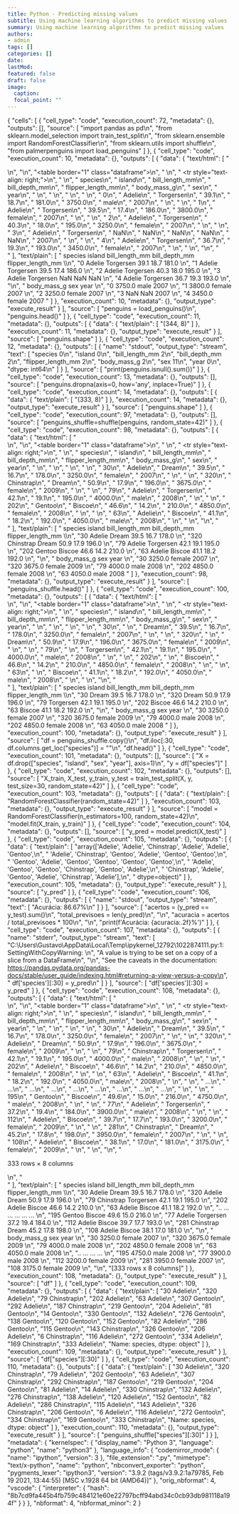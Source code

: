 ```yaml
---
title: Python - Predicting missing values
subtitle: Using machine learning algorithms to predict missing values
summary: Using machine learning algorithms to predict missing values
authors:
- admin
tags: []
categories: []
date: 
lastMod: 
featured: false
draft: false
image:
  caption:
  focal_point: ""
---
```



{
 "cells": [
  {
   "cell_type": "code",
   "execution_count": 72,
   "metadata": {},
   "outputs": [],
   "source": [
    "import pandas as pd\n",
    "from sklearn.model_selection import train_test_split\n",
    "from sklearn.ensemble import RandomForestClassifier\n",
    "from sklearn.utils import shuffle\n",
    "from palmerpenguins import load_penguins"
   ]
  },
  {
   "cell_type": "code",
   "execution_count": 10,
   "metadata": {},
   "outputs": [
    {
     "data": {
      "text/html": [
       "<div>\n",
       "<style scoped>\n",
       "    .dataframe tbody tr th:only-of-type {\n",
       "        vertical-align: middle;\n",
       "    }\n",
       "\n",
       "    .dataframe tbody tr th {\n",
       "        vertical-align: top;\n",
       "    }\n",
       "\n",
       "    .dataframe thead th {\n",
       "        text-align: right;\n",
       "    }\n",
       "</style>\n",
       "<table border=\"1\" class=\"dataframe\">\n",
       "  <thead>\n",
       "    <tr style=\"text-align: right;\">\n",
       "      <th></th>\n",
       "      <th>species</th>\n",
       "      <th>island</th>\n",
       "      <th>bill_length_mm</th>\n",
       "      <th>bill_depth_mm</th>\n",
       "      <th>flipper_length_mm</th>\n",
       "      <th>body_mass_g</th>\n",
       "      <th>sex</th>\n",
       "      <th>year</th>\n",
       "    </tr>\n",
       "  </thead>\n",
       "  <tbody>\n",
       "    <tr>\n",
       "      <th>0</th>\n",
       "      <td>Adelie</td>\n",
       "      <td>Torgersen</td>\n",
       "      <td>39.1</td>\n",
       "      <td>18.7</td>\n",
       "      <td>181.0</td>\n",
       "      <td>3750.0</td>\n",
       "      <td>male</td>\n",
       "      <td>2007</td>\n",
       "    </tr>\n",
       "    <tr>\n",
       "      <th>1</th>\n",
       "      <td>Adelie</td>\n",
       "      <td>Torgersen</td>\n",
       "      <td>39.5</td>\n",
       "      <td>17.4</td>\n",
       "      <td>186.0</td>\n",
       "      <td>3800.0</td>\n",
       "      <td>female</td>\n",
       "      <td>2007</td>\n",
       "    </tr>\n",
       "    <tr>\n",
       "      <th>2</th>\n",
       "      <td>Adelie</td>\n",
       "      <td>Torgersen</td>\n",
       "      <td>40.3</td>\n",
       "      <td>18.0</td>\n",
       "      <td>195.0</td>\n",
       "      <td>3250.0</td>\n",
       "      <td>female</td>\n",
       "      <td>2007</td>\n",
       "    </tr>\n",
       "    <tr>\n",
       "      <th>3</th>\n",
       "      <td>Adelie</td>\n",
       "      <td>Torgersen</td>\n",
       "      <td>NaN</td>\n",
       "      <td>NaN</td>\n",
       "      <td>NaN</td>\n",
       "      <td>NaN</td>\n",
       "      <td>NaN</td>\n",
       "      <td>2007</td>\n",
       "    </tr>\n",
       "    <tr>\n",
       "      <th>4</th>\n",
       "      <td>Adelie</td>\n",
       "      <td>Torgersen</td>\n",
       "      <td>36.7</td>\n",
       "      <td>19.3</td>\n",
       "      <td>193.0</td>\n",
       "      <td>3450.0</td>\n",
       "      <td>female</td>\n",
       "      <td>2007</td>\n",
       "    </tr>\n",
       "  </tbody>\n",
       "</table>\n",
       "</div>"
      ],
      "text/plain": [
       "  species     island  bill_length_mm  bill_depth_mm  flipper_length_mm  \\\n",
       "0  Adelie  Torgersen            39.1           18.7              181.0   \n",
       "1  Adelie  Torgersen            39.5           17.4              186.0   \n",
       "2  Adelie  Torgersen            40.3           18.0              195.0   \n",
       "3  Adelie  Torgersen             NaN            NaN                NaN   \n",
       "4  Adelie  Torgersen            36.7           19.3              193.0   \n",
       "\n",
       "   body_mass_g     sex  year  \n",
       "0       3750.0    male  2007  \n",
       "1       3800.0  female  2007  \n",
       "2       3250.0  female  2007  \n",
       "3          NaN     NaN  2007  \n",
       "4       3450.0  female  2007  "
      ]
     },
     "execution_count": 10,
     "metadata": {},
     "output_type": "execute_result"
    }
   ],
   "source": [
    "penguins = load_penguins()\n",
    "penguins.head()"
   ]
  },
  {
   "cell_type": "code",
   "execution_count": 11,
   "metadata": {},
   "outputs": [
    {
     "data": {
      "text/plain": [
       "(344, 8)"
      ]
     },
     "execution_count": 11,
     "metadata": {},
     "output_type": "execute_result"
    }
   ],
   "source": [
    "penguins.shape"
   ]
  },
  {
   "cell_type": "code",
   "execution_count": 12,
   "metadata": {},
   "outputs": [
    {
     "name": "stdout",
     "output_type": "stream",
     "text": [
      "species               0\n",
      "island                0\n",
      "bill_length_mm        2\n",
      "bill_depth_mm         2\n",
      "flipper_length_mm     2\n",
      "body_mass_g           2\n",
      "sex                  11\n",
      "year                  0\n",
      "dtype: int64\n"
     ]
    }
   ],
   "source": [
    "print(penguins.isnull().sum())"
   ]
  },
  {
   "cell_type": "code",
   "execution_count": 13,
   "metadata": {},
   "outputs": [],
   "source": [
    "penguins.dropna(axis=0, how='any', inplace=True)"
   ]
  },
  {
   "cell_type": "code",
   "execution_count": 14,
   "metadata": {},
   "outputs": [
    {
     "data": {
      "text/plain": [
       "(333, 8)"
      ]
     },
     "execution_count": 14,
     "metadata": {},
     "output_type": "execute_result"
    }
   ],
   "source": [
    "penguins.shape"
   ]
  },
  {
   "cell_type": "code",
   "execution_count": 97,
   "metadata": {},
   "outputs": [],
   "source": [
    "penguins_shuffle=shuffle(penguins, random_state=42)"
   ]
  },
  {
   "cell_type": "code",
   "execution_count": 98,
   "metadata": {},
   "outputs": [
    {
     "data": {
      "text/html": [
       "<div>\n",
       "<style scoped>\n",
       "    .dataframe tbody tr th:only-of-type {\n",
       "        vertical-align: middle;\n",
       "    }\n",
       "\n",
       "    .dataframe tbody tr th {\n",
       "        vertical-align: top;\n",
       "    }\n",
       "\n",
       "    .dataframe thead th {\n",
       "        text-align: right;\n",
       "    }\n",
       "</style>\n",
       "<table border=\"1\" class=\"dataframe\">\n",
       "  <thead>\n",
       "    <tr style=\"text-align: right;\">\n",
       "      <th></th>\n",
       "      <th>species</th>\n",
       "      <th>island</th>\n",
       "      <th>bill_length_mm</th>\n",
       "      <th>bill_depth_mm</th>\n",
       "      <th>flipper_length_mm</th>\n",
       "      <th>body_mass_g</th>\n",
       "      <th>sex</th>\n",
       "      <th>year</th>\n",
       "    </tr>\n",
       "  </thead>\n",
       "  <tbody>\n",
       "    <tr>\n",
       "      <th>30</th>\n",
       "      <td>Adelie</td>\n",
       "      <td>Dream</td>\n",
       "      <td>39.5</td>\n",
       "      <td>16.7</td>\n",
       "      <td>178.0</td>\n",
       "      <td>3250.0</td>\n",
       "      <td>female</td>\n",
       "      <td>2007</td>\n",
       "    </tr>\n",
       "    <tr>\n",
       "      <th>320</th>\n",
       "      <td>Chinstrap</td>\n",
       "      <td>Dream</td>\n",
       "      <td>50.9</td>\n",
       "      <td>17.9</td>\n",
       "      <td>196.0</td>\n",
       "      <td>3675.0</td>\n",
       "      <td>female</td>\n",
       "      <td>2009</td>\n",
       "    </tr>\n",
       "    <tr>\n",
       "      <th>79</th>\n",
       "      <td>Adelie</td>\n",
       "      <td>Torgersen</td>\n",
       "      <td>42.1</td>\n",
       "      <td>19.1</td>\n",
       "      <td>195.0</td>\n",
       "      <td>4000.0</td>\n",
       "      <td>male</td>\n",
       "      <td>2008</td>\n",
       "    </tr>\n",
       "    <tr>\n",
       "      <th>202</th>\n",
       "      <td>Gentoo</td>\n",
       "      <td>Biscoe</td>\n",
       "      <td>46.6</td>\n",
       "      <td>14.2</td>\n",
       "      <td>210.0</td>\n",
       "      <td>4850.0</td>\n",
       "      <td>female</td>\n",
       "      <td>2008</td>\n",
       "    </tr>\n",
       "    <tr>\n",
       "      <th>63</th>\n",
       "      <td>Adelie</td>\n",
       "      <td>Biscoe</td>\n",
       "      <td>41.1</td>\n",
       "      <td>18.2</td>\n",
       "      <td>192.0</td>\n",
       "      <td>4050.0</td>\n",
       "      <td>male</td>\n",
       "      <td>2008</td>\n",
       "    </tr>\n",
       "  </tbody>\n",
       "</table>\n",
       "</div>"
      ],
      "text/plain": [
       "       species     island  bill_length_mm  bill_depth_mm  flipper_length_mm  \\\n",
       "30      Adelie      Dream            39.5           16.7              178.0   \n",
       "320  Chinstrap      Dream            50.9           17.9              196.0   \n",
       "79      Adelie  Torgersen            42.1           19.1              195.0   \n",
       "202     Gentoo     Biscoe            46.6           14.2              210.0   \n",
       "63      Adelie     Biscoe            41.1           18.2              192.0   \n",
       "\n",
       "     body_mass_g     sex  year  \n",
       "30        3250.0  female  2007  \n",
       "320       3675.0  female  2009  \n",
       "79        4000.0    male  2008  \n",
       "202       4850.0  female  2008  \n",
       "63        4050.0    male  2008  "
      ]
     },
     "execution_count": 98,
     "metadata": {},
     "output_type": "execute_result"
    }
   ],
   "source": [
    "penguins_shuffle.head()"
   ]
  },
  {
   "cell_type": "code",
   "execution_count": 100,
   "metadata": {},
   "outputs": [
    {
     "data": {
      "text/html": [
       "<div>\n",
       "<style scoped>\n",
       "    .dataframe tbody tr th:only-of-type {\n",
       "        vertical-align: middle;\n",
       "    }\n",
       "\n",
       "    .dataframe tbody tr th {\n",
       "        vertical-align: top;\n",
       "    }\n",
       "\n",
       "    .dataframe thead th {\n",
       "        text-align: right;\n",
       "    }\n",
       "</style>\n",
       "<table border=\"1\" class=\"dataframe\">\n",
       "  <thead>\n",
       "    <tr style=\"text-align: right;\">\n",
       "      <th></th>\n",
       "      <th>species</th>\n",
       "      <th>island</th>\n",
       "      <th>bill_length_mm</th>\n",
       "      <th>bill_depth_mm</th>\n",
       "      <th>flipper_length_mm</th>\n",
       "      <th>body_mass_g</th>\n",
       "      <th>sex</th>\n",
       "      <th>year</th>\n",
       "    </tr>\n",
       "  </thead>\n",
       "  <tbody>\n",
       "    <tr>\n",
       "      <th>30</th>\n",
       "      <td></td>\n",
       "      <td>Dream</td>\n",
       "      <td>39.5</td>\n",
       "      <td>16.7</td>\n",
       "      <td>178.0</td>\n",
       "      <td>3250.0</td>\n",
       "      <td>female</td>\n",
       "      <td>2007</td>\n",
       "    </tr>\n",
       "    <tr>\n",
       "      <th>320</th>\n",
       "      <td></td>\n",
       "      <td>Dream</td>\n",
       "      <td>50.9</td>\n",
       "      <td>17.9</td>\n",
       "      <td>196.0</td>\n",
       "      <td>3675.0</td>\n",
       "      <td>female</td>\n",
       "      <td>2009</td>\n",
       "    </tr>\n",
       "    <tr>\n",
       "      <th>79</th>\n",
       "      <td></td>\n",
       "      <td>Torgersen</td>\n",
       "      <td>42.1</td>\n",
       "      <td>19.1</td>\n",
       "      <td>195.0</td>\n",
       "      <td>4000.0</td>\n",
       "      <td>male</td>\n",
       "      <td>2008</td>\n",
       "    </tr>\n",
       "    <tr>\n",
       "      <th>202</th>\n",
       "      <td></td>\n",
       "      <td>Biscoe</td>\n",
       "      <td>46.6</td>\n",
       "      <td>14.2</td>\n",
       "      <td>210.0</td>\n",
       "      <td>4850.0</td>\n",
       "      <td>female</td>\n",
       "      <td>2008</td>\n",
       "    </tr>\n",
       "    <tr>\n",
       "      <th>63</th>\n",
       "      <td></td>\n",
       "      <td>Biscoe</td>\n",
       "      <td>41.1</td>\n",
       "      <td>18.2</td>\n",
       "      <td>192.0</td>\n",
       "      <td>4050.0</td>\n",
       "      <td>male</td>\n",
       "      <td>2008</td>\n",
       "    </tr>\n",
       "  </tbody>\n",
       "</table>\n",
       "</div>"
      ],
      "text/plain": [
       "    species     island  bill_length_mm  bill_depth_mm  flipper_length_mm  \\\n",
       "30               Dream            39.5           16.7              178.0   \n",
       "320              Dream            50.9           17.9              196.0   \n",
       "79           Torgersen            42.1           19.1              195.0   \n",
       "202             Biscoe            46.6           14.2              210.0   \n",
       "63              Biscoe            41.1           18.2              192.0   \n",
       "\n",
       "     body_mass_g     sex  year  \n",
       "30        3250.0  female  2007  \n",
       "320       3675.0  female  2009  \n",
       "79        4000.0    male  2008  \n",
       "202       4850.0  female  2008  \n",
       "63        4050.0    male  2008  "
      ]
     },
     "execution_count": 100,
     "metadata": {},
     "output_type": "execute_result"
    }
   ],
   "source": [
    "df = penguins_shuffle.copy()\n",
    "df.iloc[:30, df.columns.get_loc(\"species\")] = \"\"\n",
    "df.head()"
   ]
  },
  {
   "cell_type": "code",
   "execution_count": 101,
   "metadata": {},
   "outputs": [],
   "source": [
    "X = df.drop([\"species\", \"island\", \"sex\", \"year\"], axis=1)\n",
    "y = df[\"species\"]"
   ]
  },
  {
   "cell_type": "code",
   "execution_count": 102,
   "metadata": {},
   "outputs": [],
   "source": [
    "X_train, X_test, y_train, y_test = train_test_split(X, y, test_size=30, random_state=42)"
   ]
  },
  {
   "cell_type": "code",
   "execution_count": 103,
   "metadata": {},
   "outputs": [
    {
     "data": {
      "text/plain": [
       "RandomForestClassifier(random_state=42)"
      ]
     },
     "execution_count": 103,
     "metadata": {},
     "output_type": "execute_result"
    }
   ],
   "source": [
    "model = RandomForestClassifier(n_estimators=100, random_state=42)\n",
    "model.fit(X_train, y_train)"
   ]
  },
  {
   "cell_type": "code",
   "execution_count": 104,
   "metadata": {},
   "outputs": [],
   "source": [
    "y_pred = model.predict(X_test)"
   ]
  },
  {
   "cell_type": "code",
   "execution_count": 105,
   "metadata": {},
   "outputs": [
    {
     "data": {
      "text/plain": [
       "array(['Adelie', 'Adelie', 'Chinstrap', 'Adelie', 'Adelie', 'Gentoo',\n",
       "       'Adelie', 'Chinstrap', 'Gentoo', 'Adelie', 'Gentoo', 'Gentoo',\n",
       "       'Gentoo', 'Adelie', 'Gentoo', 'Gentoo', 'Gentoo', 'Gentoo',\n",
       "       'Adelie', 'Gentoo', 'Gentoo', 'Chinstrap', 'Gentoo', 'Adelie',\n",
       "       'Chinstrap', 'Adelie', 'Gentoo', 'Adelie', 'Chinstrap', 'Adelie'],\n",
       "      dtype=object)"
      ]
     },
     "execution_count": 105,
     "metadata": {},
     "output_type": "execute_result"
    }
   ],
   "source": [
    "y_pred"
   ]
  },
  {
   "cell_type": "code",
   "execution_count": 106,
   "metadata": {},
   "outputs": [
    {
     "name": "stdout",
     "output_type": "stream",
     "text": [
      "Acurácia: 86.67%\n"
     ]
    }
   ],
   "source": [
    "acertos = (y_pred == y_test).sum()\n",
    "total_previsoes = len(y_pred)\n",
    "\n",
    "acuracia = acertos / total_previsoes * 100\n",
    "\n",
    "print(f'Acurácia: {acuracia:.2f}%')"
   ]
  },
  {
   "cell_type": "code",
   "execution_count": 107,
   "metadata": {},
   "outputs": [
    {
     "name": "stderr",
     "output_type": "stream",
     "text": [
      "C:\\Users\\Gustavo\\AppData\\Local\\Temp\\ipykernel_12792\\1022874111.py:1: SettingWithCopyWarning: \n",
      "A value is trying to be set on a copy of a slice from a DataFrame\n",
      "\n",
      "See the caveats in the documentation: https://pandas.pydata.org/pandas-docs/stable/user_guide/indexing.html#returning-a-view-versus-a-copy\n",
      "  df['species'][:30] = y_pred\n"
     ]
    }
   ],
   "source": [
    "df['species'][:30] = y_pred"
   ]
  },
  {
   "cell_type": "code",
   "execution_count": 108,
   "metadata": {},
   "outputs": [
    {
     "data": {
      "text/html": [
       "<div>\n",
       "<style scoped>\n",
       "    .dataframe tbody tr th:only-of-type {\n",
       "        vertical-align: middle;\n",
       "    }\n",
       "\n",
       "    .dataframe tbody tr th {\n",
       "        vertical-align: top;\n",
       "    }\n",
       "\n",
       "    .dataframe thead th {\n",
       "        text-align: right;\n",
       "    }\n",
       "</style>\n",
       "<table border=\"1\" class=\"dataframe\">\n",
       "  <thead>\n",
       "    <tr style=\"text-align: right;\">\n",
       "      <th></th>\n",
       "      <th>species</th>\n",
       "      <th>island</th>\n",
       "      <th>bill_length_mm</th>\n",
       "      <th>bill_depth_mm</th>\n",
       "      <th>flipper_length_mm</th>\n",
       "      <th>body_mass_g</th>\n",
       "      <th>sex</th>\n",
       "      <th>year</th>\n",
       "    </tr>\n",
       "  </thead>\n",
       "  <tbody>\n",
       "    <tr>\n",
       "      <th>30</th>\n",
       "      <td>Adelie</td>\n",
       "      <td>Dream</td>\n",
       "      <td>39.5</td>\n",
       "      <td>16.7</td>\n",
       "      <td>178.0</td>\n",
       "      <td>3250.0</td>\n",
       "      <td>female</td>\n",
       "      <td>2007</td>\n",
       "    </tr>\n",
       "    <tr>\n",
       "      <th>320</th>\n",
       "      <td>Adelie</td>\n",
       "      <td>Dream</td>\n",
       "      <td>50.9</td>\n",
       "      <td>17.9</td>\n",
       "      <td>196.0</td>\n",
       "      <td>3675.0</td>\n",
       "      <td>female</td>\n",
       "      <td>2009</td>\n",
       "    </tr>\n",
       "    <tr>\n",
       "      <th>79</th>\n",
       "      <td>Chinstrap</td>\n",
       "      <td>Torgersen</td>\n",
       "      <td>42.1</td>\n",
       "      <td>19.1</td>\n",
       "      <td>195.0</td>\n",
       "      <td>4000.0</td>\n",
       "      <td>male</td>\n",
       "      <td>2008</td>\n",
       "    </tr>\n",
       "    <tr>\n",
       "      <th>202</th>\n",
       "      <td>Adelie</td>\n",
       "      <td>Biscoe</td>\n",
       "      <td>46.6</td>\n",
       "      <td>14.2</td>\n",
       "      <td>210.0</td>\n",
       "      <td>4850.0</td>\n",
       "      <td>female</td>\n",
       "      <td>2008</td>\n",
       "    </tr>\n",
       "    <tr>\n",
       "      <th>63</th>\n",
       "      <td>Adelie</td>\n",
       "      <td>Biscoe</td>\n",
       "      <td>41.1</td>\n",
       "      <td>18.2</td>\n",
       "      <td>192.0</td>\n",
       "      <td>4050.0</td>\n",
       "      <td>male</td>\n",
       "      <td>2008</td>\n",
       "    </tr>\n",
       "    <tr>\n",
       "      <th>...</th>\n",
       "      <td>...</td>\n",
       "      <td>...</td>\n",
       "      <td>...</td>\n",
       "      <td>...</td>\n",
       "      <td>...</td>\n",
       "      <td>...</td>\n",
       "      <td>...</td>\n",
       "      <td>...</td>\n",
       "    </tr>\n",
       "    <tr>\n",
       "      <th>195</th>\n",
       "      <td>Gentoo</td>\n",
       "      <td>Biscoe</td>\n",
       "      <td>49.6</td>\n",
       "      <td>15.0</td>\n",
       "      <td>216.0</td>\n",
       "      <td>4750.0</td>\n",
       "      <td>male</td>\n",
       "      <td>2008</td>\n",
       "    </tr>\n",
       "    <tr>\n",
       "      <th>77</th>\n",
       "      <td>Adelie</td>\n",
       "      <td>Torgersen</td>\n",
       "      <td>37.2</td>\n",
       "      <td>19.4</td>\n",
       "      <td>184.0</td>\n",
       "      <td>3900.0</td>\n",
       "      <td>male</td>\n",
       "      <td>2008</td>\n",
       "    </tr>\n",
       "    <tr>\n",
       "      <th>112</th>\n",
       "      <td>Adelie</td>\n",
       "      <td>Biscoe</td>\n",
       "      <td>39.7</td>\n",
       "      <td>17.7</td>\n",
       "      <td>193.0</td>\n",
       "      <td>3200.0</td>\n",
       "      <td>female</td>\n",
       "      <td>2009</td>\n",
       "    </tr>\n",
       "    <tr>\n",
       "      <th>281</th>\n",
       "      <td>Chinstrap</td>\n",
       "      <td>Dream</td>\n",
       "      <td>45.2</td>\n",
       "      <td>17.8</td>\n",
       "      <td>198.0</td>\n",
       "      <td>3950.0</td>\n",
       "      <td>female</td>\n",
       "      <td>2007</td>\n",
       "    </tr>\n",
       "    <tr>\n",
       "      <th>108</th>\n",
       "      <td>Adelie</td>\n",
       "      <td>Biscoe</td>\n",
       "      <td>38.1</td>\n",
       "      <td>17.0</td>\n",
       "      <td>181.0</td>\n",
       "      <td>3175.0</td>\n",
       "      <td>female</td>\n",
       "      <td>2009</td>\n",
       "    </tr>\n",
       "  </tbody>\n",
       "</table>\n",
       "<p>333 rows × 8 columns</p>\n",
       "</div>"
      ],
      "text/plain": [
       "       species     island  bill_length_mm  bill_depth_mm  flipper_length_mm  \\\n",
       "30      Adelie      Dream            39.5           16.7              178.0   \n",
       "320     Adelie      Dream            50.9           17.9              196.0   \n",
       "79   Chinstrap  Torgersen            42.1           19.1              195.0   \n",
       "202     Adelie     Biscoe            46.6           14.2              210.0   \n",
       "63      Adelie     Biscoe            41.1           18.2              192.0   \n",
       "..         ...        ...             ...            ...                ...   \n",
       "195     Gentoo     Biscoe            49.6           15.0              216.0   \n",
       "77      Adelie  Torgersen            37.2           19.4              184.0   \n",
       "112     Adelie     Biscoe            39.7           17.7              193.0   \n",
       "281  Chinstrap      Dream            45.2           17.8              198.0   \n",
       "108     Adelie     Biscoe            38.1           17.0              181.0   \n",
       "\n",
       "     body_mass_g     sex  year  \n",
       "30        3250.0  female  2007  \n",
       "320       3675.0  female  2009  \n",
       "79        4000.0    male  2008  \n",
       "202       4850.0  female  2008  \n",
       "63        4050.0    male  2008  \n",
       "..           ...     ...   ...  \n",
       "195       4750.0    male  2008  \n",
       "77        3900.0    male  2008  \n",
       "112       3200.0  female  2009  \n",
       "281       3950.0  female  2007  \n",
       "108       3175.0  female  2009  \n",
       "\n",
       "[333 rows x 8 columns]"
      ]
     },
     "execution_count": 108,
     "metadata": {},
     "output_type": "execute_result"
    }
   ],
   "source": [
    "df"
   ]
  },
  {
   "cell_type": "code",
   "execution_count": 109,
   "metadata": {},
   "outputs": [
    {
     "data": {
      "text/plain": [
       "30        Adelie\n",
       "320       Adelie\n",
       "79     Chinstrap\n",
       "202       Adelie\n",
       "63        Adelie\n",
       "307       Gentoo\n",
       "292       Adelie\n",
       "187    Chinstrap\n",
       "219       Gentoo\n",
       "204       Adelie\n",
       "81        Gentoo\n",
       "14        Gentoo\n",
       "330       Gentoo\n",
       "132       Adelie\n",
       "276       Gentoo\n",
       "138       Gentoo\n",
       "120       Gentoo\n",
       "152       Gentoo\n",
       "82        Adelie\n",
       "286       Gentoo\n",
       "115       Gentoo\n",
       "143    Chinstrap\n",
       "326       Gentoo\n",
       "206       Adelie\n",
       "6      Chinstrap\n",
       "116       Adelie\n",
       "272       Gentoo\n",
       "334       Adelie\n",
       "169    Chinstrap\n",
       "333       Adelie\n",
       "Name: species, dtype: object"
      ]
     },
     "execution_count": 109,
     "metadata": {},
     "output_type": "execute_result"
    }
   ],
   "source": [
    "df[\"species\"][:30]"
   ]
  },
  {
   "cell_type": "code",
   "execution_count": 110,
   "metadata": {},
   "outputs": [
    {
     "data": {
      "text/plain": [
       "30        Adelie\n",
       "320    Chinstrap\n",
       "79        Adelie\n",
       "202       Gentoo\n",
       "63        Adelie\n",
       "307    Chinstrap\n",
       "292    Chinstrap\n",
       "187       Gentoo\n",
       "219       Gentoo\n",
       "204       Gentoo\n",
       "81        Adelie\n",
       "14        Adelie\n",
       "330    Chinstrap\n",
       "132       Adelie\n",
       "276    Chinstrap\n",
       "138       Adelie\n",
       "120       Adelie\n",
       "152       Gentoo\n",
       "82        Adelie\n",
       "286    Chinstrap\n",
       "115       Adelie\n",
       "143       Adelie\n",
       "326    Chinstrap\n",
       "206       Gentoo\n",
       "6         Adelie\n",
       "116       Adelie\n",
       "272       Gentoo\n",
       "334    Chinstrap\n",
       "169       Gentoo\n",
       "333    Chinstrap\n",
       "Name: species, dtype: object"
      ]
     },
     "execution_count": 110,
     "metadata": {},
     "output_type": "execute_result"
    }
   ],
   "source": [
    "penguins_shuffle[\"species\"][:30]"
   ]
  }
 ],
 "metadata": {
  "kernelspec": {
   "display_name": "Python 3",
   "language": "python",
   "name": "python3"
  },
  "language_info": {
   "codemirror_mode": {
    "name": "ipython",
    "version": 3
   },
   "file_extension": ".py",
   "mimetype": "text/x-python",
   "name": "python",
   "nbconvert_exporter": "python",
   "pygments_lexer": "ipython3",
   "version": "3.9.2 (tags/v3.9.2:1a79785, Feb 19 2021, 13:44:55) [MSC v.1928 64 bit (AMD64)]"
  },
  "orig_nbformat": 4,
  "vscode": {
   "interpreter": {
    "hash": "8b7cd9fa445b4fb759c484121e60e22797bcff94abd34c0cb93db981118a194f"
   }
  }
 },
 "nbformat": 4,
 "nbformat_minor": 2
}
